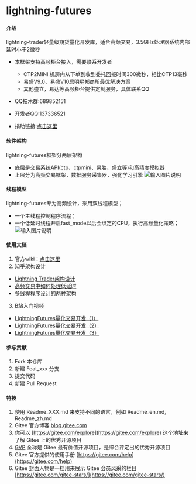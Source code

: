 # lightning-futures

#### 介绍
lightning-trader轻量级期货量化开发库，适合高频交易，3.5GHz处理器系统内部延时小于2微秒

- 本框架支持高频柜台接入，需要联系开发者
    - CTP2MINI 机房内从下单到收到委托回报时间300微秒，相比CTP13毫秒
    - 易盛V9.0、易盛V10启明星郑商所最优解决方案
    - 其他盛立，易达等高频柜台提供定制服务，具体联系QQ

- QQ技术群:689852151 
- 开发者QQ:137336521
- 捐助链接:[点击这里](https://gitee.com/lightning-trader/)

#### 软件架构

lightning-futures框架分两层架构

- 底层是交易系统API(ctp、ctpmini、易胜、盛立等)和高精度模拟器
- 上层分为高频交易框架，数据服务采集器，强化学习引擎
![输入图片说明](doc/images/%E6%9E%B6%E6%9E%84%E5%9B%BE.png)

#### 线程模型

lightning-futures专为高频设计，采用双线程模型；

- 一个主线程控制程序流程；
- 一个低延时线程开启fast_mode以后会绑定的CPU，执行高频量化策略；
![输入图片说明](doc/images/%E7%BA%BF%E7%A8%8B%E6%A8%A1%E5%9E%8B.png)

#### 使用文档


1. 官方wiki：[点击这里](https://gitee.com/lightning-trader/lightning-futures/wikis)
2. 知乎架构设计

    
- [Lightning Trader架构设计](https://zhuanlan.zhihu.com/p/622262304)
- [高频交易中如何处理低延时](https://zhuanlan.zhihu.com/p/622293141)
- [多线程程序设计的两种架构](https://zhuanlan.zhihu.com/p/622423099)
3. B站入门视频
- [LightningFutures量化交易开发（1）](https://www.bilibili.com/video/BV1TufUYMEqX/?share_source=copy_web&vd_source=12fb40b76f12e33f07bfc4a936d52013)
- [LightningFutures量化交易开发（2）](https://www.bilibili.com/video/BV1TufUYMEsP/?share_source=copy_web&vd_source=12fb40b76f12e33f07bfc4a936d52013)
- [LightningFutures量化交易开发（3）](https://www.bilibili.com/video/BV14ufUYME6T/?share_source=copy_web&vd_source=12fb40b76f12e33f07bfc4a936d52013)

#### 参与贡献

1.  Fork 本仓库
2.  新建 Feat_xxx 分支
3.  提交代码
4.  新建 Pull Request


#### 特技

1.  使用 Readme\_XXX.md 来支持不同的语言，例如 Readme\_en.md, Readme\_zh.md
2.  Gitee 官方博客 [blog.gitee.com](https://blog.gitee.com)
3.  你可以 [https://gitee.com/explore](https://gitee.com/explore) 这个地址来了解 Gitee 上的优秀开源项目
4.  [GVP](https://gitee.com/gvp) 全称是 Gitee 最有价值开源项目，是综合评定出的优秀开源项目
5.  Gitee 官方提供的使用手册 [https://gitee.com/help](https://gitee.com/help)
6.  Gitee 封面人物是一档用来展示 Gitee 会员风采的栏目 [https://gitee.com/gitee-stars/](https://gitee.com/gitee-stars/)

